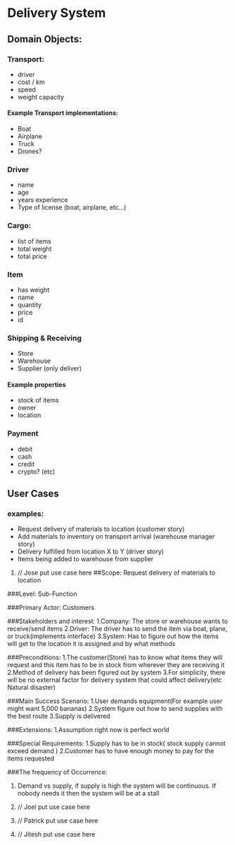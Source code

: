 # Delivery System

## Domain Objects:

### Transport:
- driver
- cost / km
- speed
- weight capacity
#### Example Transport implementations:
- Boat
- Airplane
- Truck
- Drones?   

### Driver
- name
- age
- years experience
- Type of license (boat, airplane, etc...)

### Cargo:
- list of items
- total weight
- total price

### Item
- has weight
- name
- quantity
- price
- id

### Shipping & Receiving
- Store
- Warehouse
- Supplier (only deliver)
#### Example properties
- stock of items
- owner
- location

### Payment
- debit
- cash
- credit
- crypto? (etc)

## User Cases

### examples:
- Request delivery of materials to location (customer story)
- Add materials to inventory on transport arrival (warehouse manager story)
- Delivery fulfilled from location X to Y (driver story)
- Items being added to warehouse from supplier

1. // Jose put use case here
##Scope: Request delivery of materials to location

###Level: Sub-Function

###Primary Actor: Customers

###Stakeholders and interest:
1.Company: The store or warehouse wants to receive/send items
2.Driver: The driver has to send the item via boat, plane, or truck(implements interface)
3.System: Has to figure out how the items will get to the location it is assigned and by what methods

###Preconditions: 
1.The customer(Store) has to know what items they will request and this item has to be in stock from wherever they are receiving it 
2.Method of delivery has been figured out by system
3.For simplicity, there will be no external factor for delivery system that could affect delivery(etc Natural disaster)

###Main Success Scenario:
1.User demands equipment(For example user might want 5,000 bananas)
2.System figure out how to send supplies with the best route
3.Supply is delivered

###Extensions:
1.Assumption right now is perfect world

###Special Requirements: 
1.Supply has to be in stock( stock supply cannot exceed demand )
2.Customer has to have enough money to pay for the items requested

###The frequency of Occurrence:
1. Demand vs supply, if supply is high the system will be continuous. If nobody needs it then the system will be at a stall

2. // Joel put use case here
3. // Patrick put use case here
4. // Jitesh put use case here
